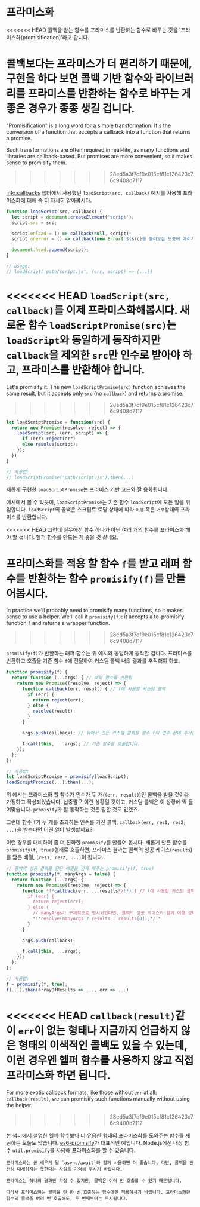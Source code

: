 # 프라미스화

<<<<<<< HEAD
콜백을 받는 함수를 프라미스를 반환하는 함수로 바꾸는 것을 '프라미스화(promisification)'라고 합니다.

콜백보다는 프라미스가 더 편리하기 때문에, 구현을 하다 보면 콜백 기반 함수와 라이브러리를 프라미스를 반환하는 함수로 바꾸는 게 좋은 경우가 종종 생길 겁니다.
=======
"Promisification" is a long word for a simple transformation. It's the conversion of a function that accepts a callback into a function that returns a promise.

Such transformations are often required in real-life, as many functions and libraries are callback-based. But promises are more convenient, so it makes sense to promisify them.
>>>>>>> 28ed5a3f7df9e015cf81c126423c76c9408d7117

<info:callbacks> 챕터에서 사용했던 `loadScript(src, callback)` 예시를 사용해 프라미스화에 대해 좀 더 자세히 알아봅시다.

```js run
function loadScript(src, callback) {
  let script = document.createElement('script');
  script.src = src;

  script.onload = () => callback(null, script);
  script.onerror = () => callback(new Error(`${src}를 불러오는 도중에 에러가 발생함`));

  document.head.append(script);
}

// usage:
// loadScript('path/script.js', (err, script) => {...})
```

<<<<<<< HEAD
`loadScript(src, callback)`를 이제 프라미스화해봅시다. 새로운 함수 `loadScriptPromise(src)`는 `loadScript`와 동일하게 동작하지만 `callback`을 제외한 `src`만 인수로 받아야 하고, 프라미스를 반환해야 합니다.
=======
Let's promisify it. The new `loadScriptPromise(src)` function achieves the same result, but it accepts only `src` (no `callback`) and returns a promise.
>>>>>>> 28ed5a3f7df9e015cf81c126423c76c9408d7117

```js
let loadScriptPromise = function(src) {
  return new Promise((resolve, reject) => {
    loadScript(src, (err, script) => {
      if (err) reject(err)
      else resolve(script);
    });
  })
}

// 사용법:
// loadScriptPromise('path/script.js').then(...)
```

새롭게 구현한 `loadScriptPromise`는 프라미스 기반 코드와 잘 융화됩니다.

예시에서 볼 수 있듯이, `loadScriptPromise`는 기존 함수 `loadScript`에 모든 일을 위임합니다. `loadScript`의 콜백은 스크립트 로딩 상태에 따라 `이행` 혹은 `거부`상태의 프라미스를 반환합니다. 

<<<<<<< HEAD
그런데 실무에선 함수 하나가 아닌 여러 개의 함수를 프라미스화 해야 할 겁니다. 헬퍼 함수를 만드는 게 좋을 것 같네요.

프라미스화를 적용 할 함수 `f`를 받고 래퍼 함수를 반환하는 함수 `promisify(f)`를 만들어봅시다.
=======
In practice we'll probably need to promisify many functions, so it makes sense to use a helper. We'll call it `promisify(f)`: it accepts a to-promisify function `f` and returns a wrapper function.
>>>>>>> 28ed5a3f7df9e015cf81c126423c76c9408d7117

`promisify(f)`가 반환하는 래퍼 함수는 위 예시와 동일하게 동작할 겁니다. 프라미스를 반환하고 호출을 기존 함수 `f`에 전달하여 커스텀 콜백 내의 결과를 추적해야 하죠.

```js
function promisify(f) {
  return function (...args) { // 래퍼 함수를 반환함
    return new Promise((resolve, reject) => {
      function callback(err, result) { // f에 사용할 커스텀 콜백
        if (err) {
          return reject(err);
        } else {
          resolve(result);
        }
      }

      args.push(callback); // 위에서 만든 커스텀 콜백을 함수 f의 인수 끝에 추가합니다.

      f.call(this, ...args); // 기존 함수를 호출합니다.
    });
  };
};

// 사용법:
let loadScriptPromise = promisify(loadScript);
loadScriptPromise(...).then(...);
```

위 예시는 프라미스화 할 함수가 인수가 두 개(`(err, result)`)인 콜백을 받을 것이라 가정하고 작성되었습니다. 십중팔구 이런 상황일 것이고, 커스텀 콜백은 이 상황에 딱 들어맞습니다. `promisify`가 잘 동작하는 것은 말할 것도 없겠죠.

그런데 함수 `f`가 두 개를 초과하는 인수를 가진 콜백, `callback(err, res1, res2, ...)`을 받는다면 어떤 일이 발생할까요?

이런 경우를 대비하여 좀 더 진화한 `promisify`를 만들어 봅시다. 새롭게 만든 함수를 `promisify(f, true)`형태로 호출하면, 프라미스 결과는 콜백의 성공 케이스(`results`)를 담은 배열, `[res1, res2, ...]`이 됩니다.

```js
// 콜백의 성공 결과를 담은 배열을 얻게 해주는 promisify(f, true)
function promisify(f, manyArgs = false) {
  return function (...args) {
    return new Promise((resolve, reject) => {
      function *!*callback(err, ...results*/!*) { // f에 사용할 커스텀 콜백
        if (err) {
          return reject(err);
        } else {
          // manyArgs가 구체적으로 명시되었다면, 콜백의 성공 케이스와 함께 이행 상태가 됩니다.
          *!*resolve(manyArgs ? results : results[0]);*/!*
        }
      }

      args.push(callback);

      f.call(this, ...args);
    });
  };
};

// 사용법:
f = promisify(f, true);
f(...).then(arrayOfResults => ..., err => ...)
```

<<<<<<< HEAD
`callback(result)`같이 `err`이 없는 형태나 지금까지 언급하지 않은 형태의 이색적인 콜백도 있을 수 있는데, 이런 경우엔 헬퍼 함수를 사용하지 않고 직접 프라미스화 하면 됩니다.
=======
For more exotic callback formats, like those without `err` at all: `callback(result)`, we can promisify such functions manually without using the helper.
>>>>>>> 28ed5a3f7df9e015cf81c126423c76c9408d7117

본 챕터에서 설명한 헬퍼 함수보다 더 유용한 형태의 프라미스화를 도와주는 함수를 제공하는 모둘도 많습니다. [es6-promisify](https://github.com/digitaldesignlabs/es6-promisify)가 대표적인 예입니다. Node.js에선 내장 함수 `util.promisify`를 사용해 프라미스화를 할 수 있습니다.

```smart
프라미스화는 곧 배우게 될 `async/await`와 함께 사용하면 더 좋습니다. 다만, 콜백을 완전히 대체하지는 못한다는 사실을 기억해 두시기 바랍니다.

프라미스는 하나의 결과만 가질 수 있지만, 콜백은 여러 번 호출할 수 있기 때문입니다.

따라서 프라미스화는 콜백을 단 한 번 호출하는 함수에만 적용하시기 바랍니다. 프라미스화한 함수의 콜백을 여러 번 호출해도, 두 번째부터는 무시됩니다.
```

